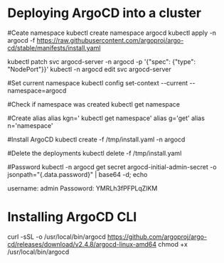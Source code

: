Deploying ArgoCD into a cluster 
=========================================================================================================================
#Ceate namespace
kubectl create namespace argocd
kubectl apply -n argocd -f https://raw.githubusercontent.com/argoproj/argo-cd/stable/manifests/install.yaml

kubectl patch svc argocd-server -n argocd -p '{"spec": {"type": "NodePort"}}'
kubectl -n argocd edit svc argocd-server


#Set current namespace
kubectl config set-context --current --namespace=argocd

#Check if namespace was created
kubectl get namespace

#Create alias 
alias kgn=' kubectl get namespace'
alias g='get'
alias n='namespace'

#Install ArgoCD 
kubectl create -f /tmp/install.yaml -n argocd

#Delete the deployments
kubectl delete -f /tmp/install.yaml

#Password 
kubectl -n argocd get secret argocd-initial-admin-secret -o jsonpath="{.data.password}" | base64 -d; echo

username: admin
Passoword: YMRLh3fPFPLqZlKM


Installing ArgoCD CLI 
=========================================================================================================================
curl -sSL -o /usr/local/bin/argocd https://github.com/argoproj/argo-cd/releases/download/v2.4.8/argocd-linux-amd64
chmod +x /usr/local/bin/argocd